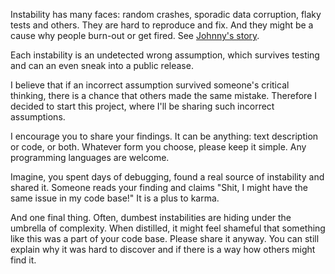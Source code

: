 Instability has many faces: random crashes, sporadic data corruption, flaky tests and others. They are hard to reproduce and fix. And they might be a cause why people burn-out or get fired. See  [Johnny's story](http://drugalya.com/johnny-the-automator/).

Each instability is an undetected wrong assumption, which survives testing and can an even sneak into a public release.

I believe that if an incorrect assumption survived someone's critical thinking, there is a chance that others made the same mistake. Therefore I decided to start this project, where I'll be sharing such incorrect assumptions.

I encourage you to share your findings. It can be anything: text description or code, or both. Whatever form you choose, please keep it simple. Any programming languages are welcome.

Imagine, you spent days of debugging, found a real source of instability and shared it. Someone reads your finding and claims "Shit, I might have the same issue in my code base!" It is a plus to karma.

And one final thing. Often, dumbest instabilities are hiding under the umbrella of complexity. When distilled, it might feel shameful that something like this was a part of your code base. Please share it anyway. You can still explain why it was hard to discover and if there is a way how others might find it.
